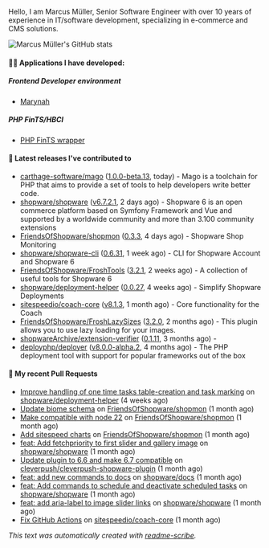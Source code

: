 Hello, I am Marcus Müller, Senior Software Engineer with over 10 years of experience in IT/software development, specializing in e-commerce and CMS solutions.

![Marcus Müller's GitHub stats](https://github-readme-stats-six-peach-60.vercel.app/api?username=M-arcus&show=reviews,prs_merged,prs_merged_percentage&show_icons=true&rank_icon=default&number_format=long&disable_animations=true&cache_seconds=86400)

#### 👨‍💻 Applications I have developed:

##### Frontend Developer environment
- [Marynah](https://github.com/M-arcus/Marynah)

##### PHP FinTS/HBCI
- [PHP FinTS wrapper](https://github.com/M-arcus/php-fints-wrapper)

#### 🔭 Latest releases I've contributed to

- [carthage-software/mago](https://github.com/carthage-software/mago) ([1.0.0-beta.13](https://github.com/carthage-software/mago/releases/tag/1.0.0-beta.13), today) - Mago is a toolchain for PHP that aims to provide a set of tools to help developers write better code.
- [shopware/shopware](https://github.com/shopware/shopware) ([v6.7.2.1](https://github.com/shopware/shopware/releases/tag/v6.7.2.1), 2 days ago) - Shopware 6 is an open commerce platform based on Symfony Framework and Vue and supported by a worldwide community and more than 3.100 community extensions
- [FriendsOfShopware/shopmon](https://github.com/FriendsOfShopware/shopmon) ([0.3.3](https://github.com/FriendsOfShopware/shopmon/releases/tag/0.3.3), 4 days ago) - Shopware Shop Monitoring
- [shopware/shopware-cli](https://github.com/shopware/shopware-cli) ([0.6.31](https://github.com/shopware/shopware-cli/releases/tag/0.6.31), 1 week ago) - CLI for Shopware Account and Shopware 6
- [FriendsOfShopware/FroshTools](https://github.com/FriendsOfShopware/FroshTools) ([3.2.1](https://github.com/FriendsOfShopware/FroshTools/releases/tag/3.2.1), 2 weeks ago) - A collection of useful tools for Shopware 6
- [shopware/deployment-helper](https://github.com/shopware/deployment-helper) ([0.0.27](https://github.com/shopware/deployment-helper/releases/tag/0.0.27), 4 weeks ago) - Simplify Shopware Deployments
- [sitespeedio/coach-core](https://github.com/sitespeedio/coach-core) ([v8.1.3](https://github.com/sitespeedio/coach-core/releases/tag/v8.1.3), 1 month ago) - Core functionality for the Coach
- [FriendsOfShopware/FroshLazySizes](https://github.com/FriendsOfShopware/FroshLazySizes) ([3.2.0](https://github.com/FriendsOfShopware/FroshLazySizes/releases/tag/3.2.0), 2 months ago) - This plugin allows you to use lazy loading for your images.
- [shopwareArchive/extension-verifier](https://github.com/shopwareArchive/extension-verifier) ([0.1.11](https://github.com/shopwareArchive/extension-verifier/releases/tag/0.1.11), 3 months ago) - 
- [deployphp/deployer](https://github.com/deployphp/deployer) ([v8.0.0-alpha.2](https://github.com/deployphp/deployer/releases/tag/v8.0.0-alpha.2), 4 months ago) - The PHP deployment tool with support for popular frameworks out of the box

#### 🔨 My recent Pull Requests

- [Improve handling of one time tasks table-creation and task marking](https://github.com/shopware/deployment-helper/pull/59) on [shopware/deployment-helper](https://github.com/shopware/deployment-helper) (4 weeks ago)
- [Update biome schema](https://github.com/FriendsOfShopware/shopmon/pull/495) on [FriendsOfShopware/shopmon](https://github.com/FriendsOfShopware/shopmon) (1 month ago)
- [Make compatible with node 22](https://github.com/FriendsOfShopware/shopmon/pull/494) on [FriendsOfShopware/shopmon](https://github.com/FriendsOfShopware/shopmon) (1 month ago)
- [Add sitespeed charts](https://github.com/FriendsOfShopware/shopmon/pull/493) on [FriendsOfShopware/shopmon](https://github.com/FriendsOfShopware/shopmon) (1 month ago)
- [feat: Add fetchpriority to first slider and gallery image](https://github.com/shopware/shopware/pull/11703) on [shopware/shopware](https://github.com/shopware/shopware) (1 month ago)
- [Update plugin to 6.6 and make 6.7 compatible](https://github.com/cleverpush/cleverpush-shopware-plugin/pull/2) on [cleverpush/cleverpush-shopware-plugin](https://github.com/cleverpush/cleverpush-shopware-plugin) (1 month ago)
- [feat: add new commands to docs](https://github.com/shopware/docs/pull/1882) on [shopware/docs](https://github.com/shopware/docs) (1 month ago)
- [feat: Add commands to schedule and deactivate scheduled tasks](https://github.com/shopware/shopware/pull/11670) on [shopware/shopware](https://github.com/shopware/shopware) (1 month ago)
- [feat: add aria-label to image slider links](https://github.com/shopware/shopware/pull/11653) on [shopware/shopware](https://github.com/shopware/shopware) (1 month ago)
- [Fix GitHub Actions](https://github.com/sitespeedio/coach-core/pull/131) on [sitespeedio/coach-core](https://github.com/sitespeedio/coach-core) (1 month ago)

*This text was automatically created with [readme-scribe](https://github.com/muesli/readme-scribe).*
